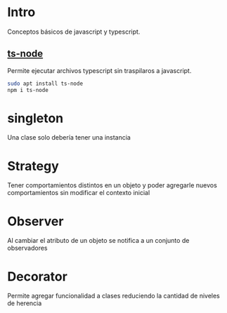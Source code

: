 # Intro

Conceptos básicos de javascript y typescript.

## [ts-node](https://www.npmjs.com/package/ts-node)

Permite ejecutar archivos typescript sin traspilaros a javascript.

```sh
sudo apt install ts-node
npm i ts-node
```

# singleton

Una clase solo debería tener una instancia

# Strategy

Tener comportamientos distintos en un objeto y poder agregarle nuevos comportamientos sin modificar el contexto inicial

# Observer

Al cambiar el atributo de un objeto se notifica a un conjunto de observadores

# Decorator

Permite agregar funcionalidad a clases reduciendo la cantidad de niveles de herencia